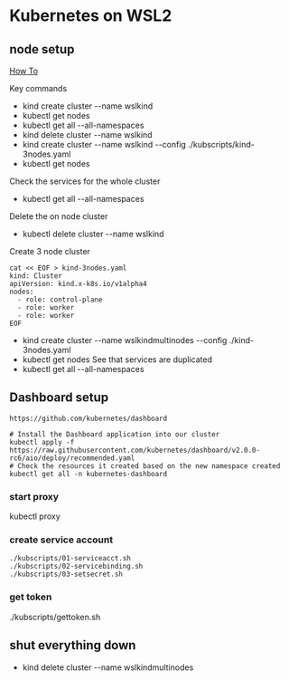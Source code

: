 # Kubernetes on WSL2

## node setup

[How To](https://kubernetes.io/blog/2020/05/21/wsl-docker-kubernetes-on-the-windows-desktop/)

Key commands

- kind create cluster --name wslkind
- kubectl get nodes
- kubectl get all --all-namespaces
- kind delete cluster --name wslkind
- kind create cluster --name wslkind --config ./kubscripts/kind-3nodes.yaml
- kubectl get nodes

Check the services for the whole cluster

- kubectl get all --all-namespaces

Delete the on node cluster

- kubectl delete cluster --name wslkind

Create 3 node cluster

```
cat << EOF > kind-3nodes.yaml
kind: Cluster
apiVersion: kind.x-k8s.io/v1alpha4
nodes:
  - role: control-plane
  - role: worker
  - role: worker
EOF
```

- kind create cluster --name wslkindmultinodes --config ./kind-3nodes.yaml
- kubectl get nodes
  See that services are duplicated
- kubectl get all --all-namespaces

## Dashboard setup

```
https://github.com/kubernetes/dashboard
```

```
# Install the Dashboard application into our cluster
kubectl apply -f https://raw.githubusercontent.com/kubernetes/dashboard/v2.0.0-rc6/aio/deploy/recommended.yaml
# Check the resources it created based on the new namespace created
kubectl get all -n kubernetes-dashboard
```

### start proxy

kubectl proxy

### create service account

```
./kubscripts/01-serviceacct.sh
./kubscripts/02-servicebinding.sh
./kubscripts/03-setsecret.sh
```

### get token

./kubscripts/gettoken.sh

## shut everything down

- kind delete cluster --name wslkindmultinodes
